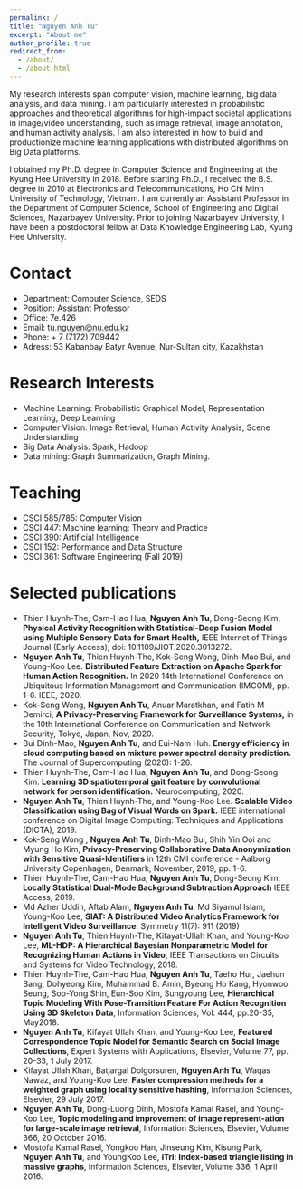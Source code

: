 ```yaml
---
permalink: /
title: "Nguyen Anh Tu"
excerpt: "About me"
author_profile: true
redirect_from: 
  - /about/
  - /about.html
---
```


My research interests span computer vision, machine learning, big data analysis, and data mining. I am particularly interested in probabilistic approaches and theoretical algorithms for high-impact societal applications in image/video understanding, such as image retrieval, image annotation, and human activity analysis. I am also interested in how to build and productionize machine learning applications with distributed algorithms on Big Data platforms.

I obtained my Ph.D. degree in Computer Science and Engineering at the Kyung Hee University in 2018. Before starting Ph.D., I received the B.S. degree in 2010 at Electronics and Telecommunications, Ho Chi Minh University of Technology, Vietnam. I am currently an Assistant Professor in the Department of Computer Science, School of Engineering and Digital Sciences, Nazarbayev University. Prior to joining Nazarbayev University, I have been a postdoctoral fellow at Data Knowledge Engineering Lab, Kyung Hee University.

Contact
======
- Department: Computer Science, SEDS
- Position: Assistant Professor
- Office: 7e.426
- Email: tu.nguyen@nu.edu.kz
- Phone: + 7 (7172) 709442
- Adress: 53 Kabanbay Batyr Avenue, Nur-Sultan city, Kazakhstan

Research Interests
==================
- Machine Learning: Probabilistic Graphical Model, Representation Learning, Deep Learning
- Computer Vision: Image Retrieval, Human Activity Analysis, Scene Understanding
- Big Data Analysis: Spark, Hadoop
- Data mining: Graph Summarization, Graph Mining.

Teaching
========
- CSCI 585/785: Computer Vision
- CSCI 447: Machine learning: Theory and Practice
- CSCI 390: Artificial Intelligence
- CSCI 152: Performance and Data Structure
- CSCI 361: Software Engineering (Fall 2019)

Selected publications
=====================
- Thien Huynh-The, Cam-Hao Hua, **Nguyen Anh Tu**, Dong-Seong Kim, **Physical Activity Recognition with Statistical-Deep Fusion Model using Multiple Sensory Data for Smart Health,** IEEE Internet of Things Journal (Early Access), doi: 10.1109/JIOT.2020.3013272.
- **Nguyen Anh Tu**, Thien Huynh-The, Kok-Seng Wong, Dinh-Mao Bui, and Young-Koo Lee. **Distributed Feature Extraction on Apache Spark for Human Action Recognition.** In 2020 14th International Conference on Ubiquitous Information Management and Communication (IMCOM), pp. 1-6. IEEE, 2020.
- Kok-Seng Wong,  **Nguyen Anh Tu**, Anuar Maratkhan, and Fatih M Demirci,  **A Privacy-Preserving Framework for Surveillance Systems,** in the 10th International Conference on Communication and Network Security, Tokyo, Japan, Nov, 2020.
- Bui Dinh-Mao, **Nguyen Anh Tu**, and Eui-Nam Huh. **Energy efficiency in cloud computing based on mixture power spectral density prediction.** The Journal of Supercomputing (2020): 1-26.
- Thien Huynh-The, Cam-Hao Hua, **Nguyen Anh Tu**, and Dong-Seong Kim. **Learning 3D spatiotemporal gait feature by convolutional network for person identification.** Neurocomputing, 2020.
- **Nguyen Anh Tu**, Thien Huynh-The, and Young-Koo Lee. **Scalable Video Classification using Bag of Visual Words on Spark.** IEEE international conference on Digital Image Computing: Techniques and Applications (DICTA), 2019.
- Kok-Seng Wong , **Nguyen Anh Tu**, Dinh-Mao Bui, Shih Yin Ooi and Myung Ho Kim, **Privacy-Preserving Collaborative Data Anonymization with Sensitive Quasi-Identifiers** in 12th CMI conference - Aalborg University Copenhagen, Denmark, November, 2019, pp. 1-6.
- Thien Huynh-The, Cam-Hao Hua, **Nguyen Anh Tu**, Dong-Seong Kim, **Locally Statistical Dual-Mode Background Subtraction Approach** IEEE Access, 2019.
- Md Azher Uddin, Aftab Alam, **Nguyen Anh Tu**, Md Siyamul Islam, Young-Koo Lee, **SIAT: A Distributed Video Analytics Framework for Intelligent Video Surveillance**. Symmetry 11(7): 911 (2019)
- **Nguyen Anh Tu**, Thien Huynh-The, Kifayat-Ullah Khan, and Young-Koo Lee, **ML-HDP: A Hierarchical Bayesian Nonparametric Model for Recognizing Human Actions in Video**, IEEE Transactions on Circuits and Systems for Video Technology, 2018.
- Thien Huynh-The, Cam-Hao Hua, **Nguyen Anh Tu**, Taeho Hur, Jaehun Bang, Dohyeong Kim, Muhammad B. Amin, Byeong Ho Kang, Hyonwoo Seung, Soo-Yong Shin, Eun-Soo Kim, Sungyoung Lee, **Hierarchical Topic Modeling With Pose-Transition Feature For Action Recognition Using 3D Skeleton Data**, Information Sciences, Vol. 444, pp.20-35, May2018.
- **Nguyen Anh Tu**, Kifayat Ullah Khan, and Young-Koo Lee, **Featured Correspondence Topic Model for Semantic Search on Social Image Collections**, Expert Systems with Applications, Elsevier, Volume 77, pp. 20-33, 1 July 2017.
- Kifayat Ullah Khan, Batjargal Dolgorsuren, **Nguyen Anh Tu**, Waqas Nawaz, and Young-Koo Lee, **Faster compression methods for a weighted graph using locality sensitive hashing**, Information Sciences, Elsevier, 29 July 2017.
- **Nguyen Anh Tu**, Dong-Luong Dinh, Mostofa Kamal Rasel, and Young-Koo Lee, **Topic modeling and improvement of image represent-ation for large-scale image retrieval**, Information Sciences, Elsevier, Volume 366, 20 October 2016.
- Mostofa Kamal Rasel, Yongkoo Han, Jinseung Kim, Kisung Park, **Nguyen Anh Tu**, and YoungKoo Lee, **iTri: Index-based triangle listing in massive graphs**, Information Sciences, Elsevier, Volume 336, 1 April 2016.
